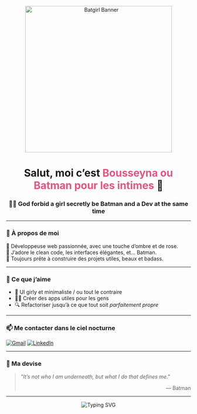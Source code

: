 <!-- bannière Batman stylée -->
<p align="center">
  <img src="https://i.imgur.com/n6b9fC3.png" width="400" alt="Batgirl Banner"/>
</p>

<h1 align="center">Salut, moi c’est <span style="color:#e75480">Bousseyna ou Batman pour les intimes</span> 🦇</h1>
<h3 align="center">👩‍💻 God forbid a girl secretly be Batman and a Dev at the same time</h3>

---

### 💼 À propos de moi

🌸 Développeuse web passionnée, avec une touche d’ombre et de rose.  
🦇 J’adore le clean code, les interfaces élégantes, et… Batman.  
💌 Toujours prête à construire des projets utiles, beaux et badass.

---

### 🌈 Ce que j’aime

- 🧁 UI girly et minimaliste / ou tout le contraire
- 🦸‍♀️ Créer des apps utiles pour les gens
- 🔍 Refactoriser jusqu’à ce que tout soit *parfaitement propre*

---

### 📫 Me contacter dans le ciel nocturne

[![Gmail](https://img.shields.io/badge/-Email-e75480?style=flat&logo=gmail&logoColor=white)](mailto:bousseynapro@gmail.com)
[![LinkedIn](https://img.shields.io/badge/-LinkedIn-0e76a8?style=flat&logo=linkedin&logoColor=white)]([https://www.linkedin.com/in/tonprofil](https://www.linkedin.com/in/bousseyna-ferdjani-546a1a309/))

---

### 🦇 Ma devise

> _"It’s not who I am underneath, but what I do that defines me."_  
> <div align="right">— Batman</div>

---

<!-- Signature girly -->
<p align="center">
  <img src="https://readme-typing-svg.demolab.com?font=Fira+Code&duration=2000&pause=1000&color=E75480&center=true&vCenter=true&width=435&lines=Merci+de+visiter+mon+profil+!;Feel+free+to+collaborate+%F0%9F%A4%9D" alt="Typing SVG" />
</p>

